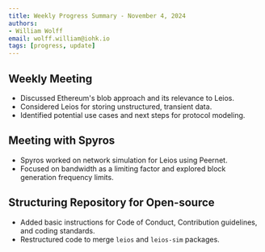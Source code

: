 ```yaml
---
title: Weekly Progress Summary - November 4, 2024
authors:
- William Wolff
email: wolff.william@iohk.io
tags: [progress, update]
---
```


## Weekly Meeting

- Discussed Ethereum's blob approach and its relevance to Leios.
- Considered Leios for storing unstructured, transient data.
- Identified potential use cases and next steps for protocol modeling.

## Meeting with Spyros

- Spyros worked on network simulation for Leios using Peernet.
- Focused on bandwidth as a limiting factor and explored block generation
  frequency limits.

## Structuring Repository for Open-source

- Added basic instructions for Code of Conduct, Contribution guidelines, and
  coding standards.
- Restructured code to merge `leios` and `leios-sim` packages.
